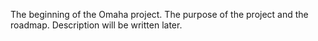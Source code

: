 The beginning of the Omaha project. The purpose of the project and the roadmap. Description will be written later.
